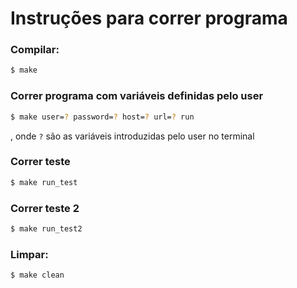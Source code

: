 # Instruções para correr programa

### Compilar:

```bash
$ make
```

### Correr programa com variáveis definidas pelo user

```bash
$ make user=? password=? host=? url=? run
```
, onde `?` são as variáveis introduzidas pelo user no terminal

### Correr teste

```bash
$ make run_test
```

### Correr teste 2

```bash
$ make run_test2
```

### Limpar:

```bash
$ make clean
```